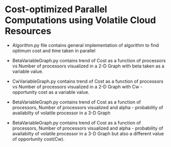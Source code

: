 # Cost-optimized Parallel Computations using Volatile Cloud Resources

- Algorithm.py file contains general implementation of algorithm to find optimum cost and time taken in parallel

- BetaVariableGraph.py contains trend of Cost as a function of processors vs Number of processors visualized in a 2-D Graph with beta taken as a variable value.

- CwVariableGraph.py contains trend of Cost as a function of processors vs Number of processors visualized in a 2-D Graph with Cw - opportunity cost as a variable value.

- BetaVariableGraph.py contains trend of Cost as a function of processors, Number of processors visualized and alpha - probability of availabilty of volatile processor in a 3-D Graph

- BetaVariableGraph.py contains trend of Cost as a function of processors, Number of processors visualized and alpha - probability of availabilty of volatile processor in a 3-D Graph but also a different value of opportunity cost(Cw).
